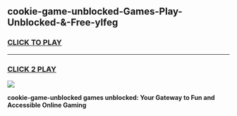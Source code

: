 
## cookie-game-unblocked-Games-Play-Unblocked-&-Free-ylfeg
<h3>
<a href="https://premium76.site?title=cookie-game-unblocked&ref=24A">CLICK TO PLAY</a></h3>
<hr>

<h3>
<a href="https://premium76.site?title=cookie-game-unblocked&ref=24A">CLICK 2 PLAY</a>
  
</h3>

<a href="https://premium76.site?title=cookie-game-unblocked&ref=24A"><img src="https://clearcache.store/games.png"></a>


**cookie-game-unblocked games unblocked: Your Gateway to Fun and Accessible Online Gaming**
